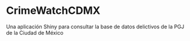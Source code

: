 # CrimeWatchCDMX
Una aplicación Shiny para consultar la base de datos delictivos de la PGJ de la Ciudad de México
